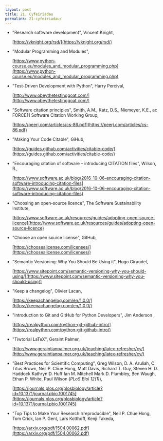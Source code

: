```yaml
---
layout: post
title: 21. Cyfeiriadau
permalink: 21-cyfeiriadau/
---
```


+ "Research software development", Vincent Knight,

  [https://vknight.org/rsd/](https://vknight.org/rsd/)

+ "Modular Programming and Modules",

  [https://www.python-course.eu/modules_and_modular_programming.php](https://www.python-course.eu/modules_and_modular_programming.php)
  
+ "Test-Driven Development with Python", Harry Percival,
  
  [http://www.obeythetestinggoat.com/](http://www.obeythetestinggoat.com/)

+ "Software citation principles", Smith, A.M., Katz, D.S., Niemeyer, K.E., ac FORCE11 Software Citation Working Group,
  
  [https://peerj.com/articles/cs-86.pdf](https://peerj.com/articles/cs-86.pdf)

+ "Making Your Code Citable", GiHub,
  
  [https://guides.github.com/activities/citable-code/](https://guides.github.com/activities/citable-code/)

+ "Encouraging citation of software – introducing CITATION files", Wilson, R.,
  
  [https://www.software.ac.uk/blog/2016-10-06-encouraging-citation-software-introducing-citation-files](https://www.software.ac.uk/blog/2016-10-06-encouraging-citation-software-introducing-citation-files)

+ "Choosing an open-source licence", The Software Sustainability Institute,
  
  [https://www.software.ac.uk/resources/guides/adopting-open-source-licence](https://www.software.ac.uk/resources/guides/adopting-open-source-licence)

+ "Choose an open source license", GitHub,
  
  [https://choosealicense.com/licenses/](https://choosealicense.com/licenses/)

+ "Semantic Versioning: Why You Should Be Using it", Hugo Giraudel,
  
  [https://www.sitepoint.com/semantic-versioning-why-you-should-using/](https://www.sitepoint.com/semantic-versioning-why-you-should-using/)

+ "Keep a changelog", Olivier Lacan,
  
  [https://keepachangelog.com/en/1.0.0/](https://keepachangelog.com/en/1.0.0/)

+ "Introduction to Git and GitHub for Python Developers", Jim Anderson ,
  
  [https://realpython.com/python-git-github-intro/](https://realpython.com/python-git-github-intro/)

+ "Tiwtorial LaTeX", Geraint Palmer,
  
  [http://www.geraintianpalmer.org.uk/teaching/latex-refresher/cy/](http://www.geraintianpalmer.org.uk/teaching/latex-refresher/cy/)

+ "Best Practices for Scientific Computing", Greg Wilson, D. A. Aruliah, C. Titus Brown, Neil P. Chue Hong, Matt Davis, Richard T. Guy, Steven H. D. Haddock Kathryn D. Huff Ian M. Mitchell Mark D. Plumbley, Ben Waugh, Ethan P. White, Paul Wilson (*PLoS Biol 12(1)*),
  
  [https://journals.plos.org/plosbiology/article?id=10.1371/journal.pbio.1001745](https://journals.plos.org/plosbiology/article?id=10.1371/journal.pbio.1001745)

+ "Top Tips to Make Your Research Irreproducible", Neil P. Chue Hong, Tom Crick, Ian P. Gent, Lars Kotthoff, Kenji Takeda,
  
  [https://arxiv.org/pdf/1504.00062.pdf](https://arxiv.org/pdf/1504.00062.pdf)
